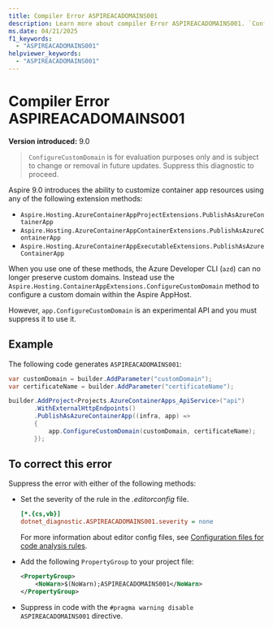 ```yaml
---
title: Compiler Error ASPIREACADOMAINS001
description: Learn more about compiler Error ASPIREACADOMAINS001. `ConfigureCustomDomain` is for evaluation purposes only and is subject to change or removal in future updates.
ms.date: 04/21/2025
f1_keywords:
  - "ASPIREACADOMAINS001"
helpviewer_keywords:
  - "ASPIREACADOMAINS001"
---
```


# Compiler Error ASPIREACADOMAINS001

**Version introduced:** 9.0

> `ConfigureCustomDomain` is for evaluation purposes only and is subject to change or removal in future updates. Suppress this diagnostic to proceed.

Aspire 9.0 introduces the ability to customize container app resources using any of the following extension methods:

- `Aspire.Hosting.AzureContainerAppProjectExtensions.PublishAsAzureContainerApp`
- `Aspire.Hosting.AzureContainerAppContainerExtensions.PublishAsAzureContainerApp`
- `Aspire.Hosting.AzureContainerAppExecutableExtensions.PublishAsAzureContainerApp`

When you use one of these methods, the Azure Developer CLI (`azd`) can no longer preserve custom domains. Instead use the `Aspire.Hosting.ContainerAppExtensions.ConfigureCustomDomain` method to configure a custom domain within the Aspire AppHost.

However, `app.ConfigureCustomDomain` is an experimental API and you must suppress it to use it.

## Example

The following code generates `ASPIREACADOMAINS001`:

```csharp
var customDomain = builder.AddParameter("customDomain");
var certificateName = builder.AddParameter("certificateName");

builder.AddProject<Projects.AzureContainerApps_ApiService>("api")
       .WithExternalHttpEndpoints()
       .PublishAsAzureContainerApp((infra, app) =>
       {
           app.ConfigureCustomDomain(customDomain, certificateName);
       });
```

## To correct this error

Suppress the error with either of the following methods:

- Set the severity of the rule in the _.editorconfig_ file.

  ```ini
  [*.{cs,vb}]
  dotnet_diagnostic.ASPIREACADOMAINS001.severity = none
  ```

  For more information about editor config files, see [Configuration files for code analysis rules](/dotnet/fundamentals/code-analysis/configuration-files).

- Add the following `PropertyGroup` to your project file:

  ```xml
  <PropertyGroup>
      <NoWarn>$(NoWarn);ASPIREACADOMAINS001</NoWarn>
  </PropertyGroup>
  ```

- Suppress in code with the `#pragma warning disable ASPIREACADOMAINS001` directive.
